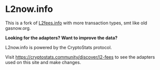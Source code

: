 # L2now.info

This is a fork of [L2fees.info](https://L2fees.info) with more transaction types, smt like old gasnow.org.

**Looking for the adapters? Want to improve the data?**

L2now.info is powered by the CryptoStats protocol.

Visit https://cryptostats.community/discover/l2-fees to see the adapters used on this site and make changes.
